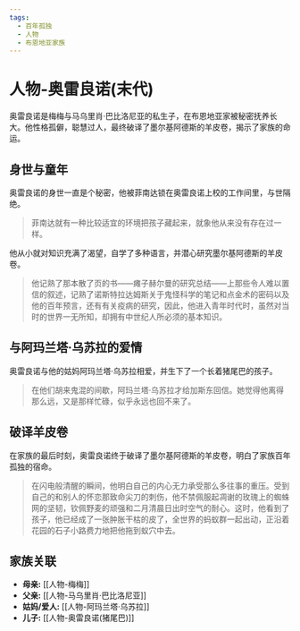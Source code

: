 ```yaml
---
tags:
  - 百年孤独
  - 人物
  - 布恩地亚家族
---
```


# 人物-奥雷良诺(末代)

奥雷良诺是梅梅与马乌里肖·巴比洛尼亚的私生子，在布恩地亚家被秘密抚养长大。他性格孤僻，聪慧过人，最终破译了墨尔基阿德斯的羊皮卷，揭示了家族的命运。

## 身世与童年

奥雷良诺的身世一直是个秘密，他被菲南达锁在奥雷良诺上校的工作间里，与世隔绝。

> 菲南达就有一种比较适宜的环境把孩子藏起来，就象他从来没有存在过一样。

他从小就对知识充满了渴望，自学了多种语言，并潜心研究墨尔基阿德斯的羊皮卷。

> 他记熟了那本散了页的书——瘫子赫尔曼的研究总结——上那些令人难以置信的叙述，记熟了诺斯特拉达姆斯关于鬼怪科学的笔记和点金术的密码以及他的百年预言，还有有关疫病的研究，因此，他进入青年时代时，虽然对当时的世界一无所知，却拥有中世纪人所必须的基本知识。

## 与阿玛兰塔·乌苏拉的爱情

奥雷良诺与他的姑妈阿玛兰塔·乌苏拉相爱，并生下了一个长着猪尾巴的孩子。

> 在他们胡来鬼混的间歇，阿玛兰塔·乌苏拉才给加斯东回信。她觉得他离得那么远，又是那样忙碌，似乎永远也回不来了。

## 破译羊皮卷

在家族的最后时刻，奥雷良诺终于破译了墨尔基阿德斯的羊皮卷，明白了家族百年孤独的宿命。

> 在闪电般清醒的瞬间，他明白自己的内心无力承受那么多往事的重压。受到自己的和别人的怀恋那致命尖刀的刺伤，他不禁佩服起凋谢的玫瑰上的蜘蛛网的坚韧，钦佩野麦的顽强和二月清晨日出时空气的耐心。这时，他看到了孩子，他已经成了一张肿胀干枯的皮了，全世界的蚂蚁群一起出动，正沿着花园的石子小路费力地把他拖到蚁穴中去。

## 家族关联

*   **母亲:** [[人物-梅梅]]
*   **父亲:** [[人物-马乌里肖·巴比洛尼亚]]
*   **姑妈/爱人:** [[人物-阿玛兰塔·乌苏拉]]
*   **儿子:** [[人物-奥雷良诺(猪尾巴)]]
